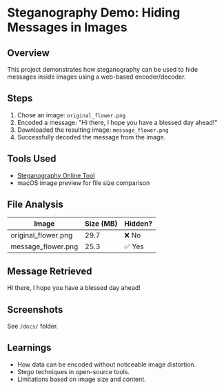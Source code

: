 # Steganography Demo: Hiding Messages in Images

## Overview
This project demonstrates how steganography can be used to hide messages inside images using a web-based encoder/decoder.

## Steps
1. Chose an image: `original_flower.png`
2. Encoded a message: "Hi there, I hope you have a blessed day ahead!"
3. Downloaded the resulting image: `message_flower.png`
4. Successfully decoded the message from the image.

## Tools Used
- [Steganography Online Tool](https://stylesuxx.github.io/steganography/)
- macOS image preview for file size comparison

## File Analysis
| Image              | Size (MB) | Hidden? |
|-------------------|-----------|---------|
| original_flower.png | 29.7     | ❌ No     |
| message_flower.png  | 25.3     | ✅ Yes    |

## Message Retrieved
Hi there, I hope you have a blessed day ahead!



## Screenshots
See `/docs/` folder.

## Learnings
- How data can be encoded without noticeable image distortion.
- Stego techniques in open-source tools.
- Limitations based on image size and content.
